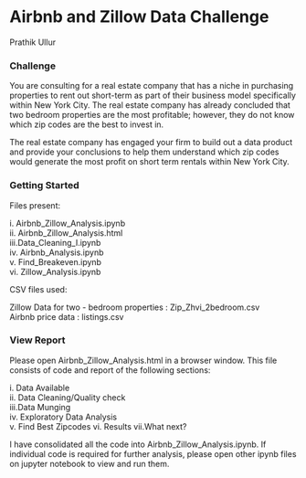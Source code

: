 # Airbnb and Zillow Data Challenge

Prathik Ullur

### Challenge 

You are consulting for a real estate company that has a niche in purchasing properties to rent out short-term as part of their business model specifically within New York City.  The real estate company has already concluded that two bedroom properties are the most profitable; however, they do not know which zip codes are the best to invest in.    

The real estate company has engaged your firm to build out a data product and provide your conclusions to help them understand which zip codes would generate the most profit on short term rentals within New York City.


### Getting Started

Files present:

i.  Airbnb_Zillow_Analysis.ipynb  
ii. Airbnb_Zillow_Analysis.html    
iii.Data_Cleaning_I.ipynb   
iv. Airbnb_Analysis.ipynb    
v.  Find_Breakeven.ipynb    
vi. Zillow_Analysis.ipynb    

CSV files used:

Zillow Data for two - bedroom properties : Zip_Zhvi_2bedroom.csv    
Airbnb price data : listings.csv    

### View Report

Please open Airbnb_Zillow_Analysis.html in a browser window. This file consists of code and report of the following sections:

i.  Data Available   
ii. Data Cleaning/Quality check   
iii.Data Munging   
iv. Exploratory Data Analysis  
v.  Find Best Zipcodes
vi. Results
vii.What next?

I have consolidated all the code into Airbnb_Zillow_Analysis.ipynb. If individual code is required for further analysis, please open other ipynb files on jupyter notebook to view and run them.



